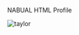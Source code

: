 NABUAL HTML Profile

![taylor](https://github.com/yennabual/yen-html-website/assets/152611707/ac49ef98-d2c6-478c-8610-4be2de510b11)

